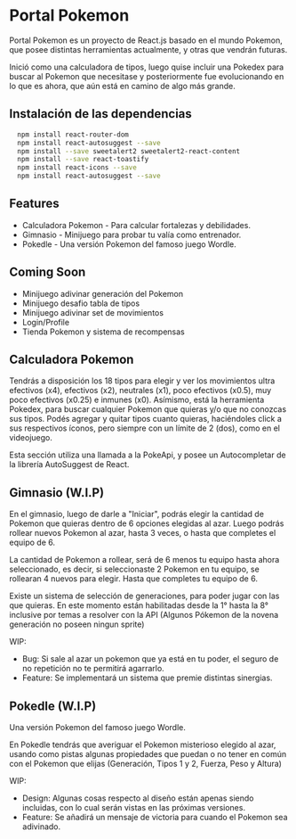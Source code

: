 
# Portal Pokemon

Portal Pokemon es un proyecto de React.js basado en el mundo Pokemon, que posee distintas herramientas actualmente, y otras que vendrán futuras.

Inició como una calculadora de tipos, luego quise incluir una Pokedex para buscar al Pokemon que necesitase y posteriormente fue evolucionando en lo que es ahora, que aún está en camino de algo más grande.

## Instalación de las dependencias


```bash
  npm install react-router-dom
  npm install react-autosuggest --save
  npm install --save sweetalert2 sweetalert2-react-content
  npm install --save react-toastify
  npm install react-icons --save
  npm install react-autosuggest --save
```
    

## Features

- Calculadora Pokemon - Para calcular fortalezas y debilidades.
- Gimnasio - Minijuego para probar tu valía como entrenador.
- Pokedle - Una versión Pokemon del famoso juego Wordle.


## Coming Soon

- Minijuego adivinar generación del Pokemon
- Minijuego desafio tabla de tipos
- Minijuego adivinar set de movimientos
- Login/Profile
- Tienda Pokemon y sistema de recompensas


## Calculadora Pokemon

Tendrás a disposición los 18 tipos para elegir y ver los movimientos ultra efectivos (x4), efectivos (x2), neutrales (x1), poco efectivos (x0.5), muy poco efectivos (x0.25) e inmunes (x0).
Asímismo, está la herramienta Pokedex, para buscar cualquier Pokemon que quieras y/o que no conozcas sus tipos. Podés agregar y quitar tipos cuanto quieras, haciéndoles click a sus respectivos íconos, pero siempre con un límite de 2 (dos), como en el videojuego.

Esta sección utiliza una llamada a la PokeApi, y posee un Autocompletar de la librería AutoSuggest de React.

## Gimnasio (W.I.P)

En el gimnasio, luego de darle a "Iniciar", podrás elegir la cantidad de Pokemon que quieras dentro de 6 opciones elegidas al azar. Luego podrás rollear nuevos Pokemon al azar, hasta 3 veces, o hasta que completes el equipo de 6.

La cantidad de Pokemon a rollear, será de 6 menos tu equipo hasta ahora seleccionado, es decir, si seleccionaste 2 Pokemon en tu equipo, se rollearan 4 nuevos para elegir. Hasta que completes tu equipo de 6.

Existe un sistema de selección de generaciones, para poder jugar con las que quieras. En este momento están habilitadas desde la 1° hasta la 8° inclusive por temas a resolver con la API (Algunos Pókemon de la novena generación no poseen ningun sprite)


WIP:

- Bug: Si sale al azar un pokemon que ya está en tu poder, el seguro de no repetición no te permitirá agarrarlo.
- Feature: Se implementará un sistema que premie distintas sinergias.

## Pokedle (W.I.P)

Una versión Pokemon del famoso juego Wordle.

En Pokedle tendrás que averiguar el Pokemon misterioso elegido al azar, usando como pistas algunas propiedades que puedan o no tener en común con el Pokemon que elijas (Generación, Tipos 1 y 2, Fuerza, Peso y Altura)

WIP:

- Design: Algunas cosas respecto al diseño están apenas siendo incluidas, con lo cual serán vistas en las próximas versiones.
- Feature: Se añadirá un mensaje de victoria para cuando el Pokemon sea adivinado.
